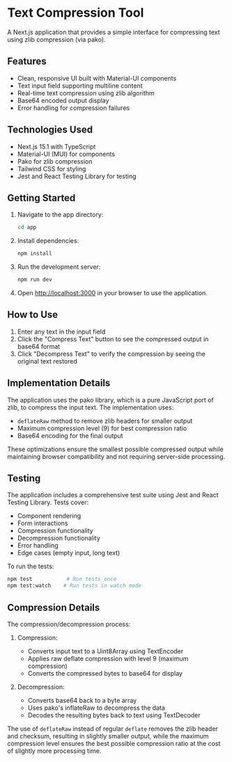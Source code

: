 # Text Compression Tool

A Next.js application that provides a simple interface for compressing text using zlib compression (via pako).

## Features

- Clean, responsive UI built with Material-UI components
- Text input field supporting multiline content
- Real-time text compression using zlib algorithm
- Base64 encoded output display
- Error handling for compression failures

## Technologies Used

- Next.js 15.1 with TypeScript
- Material-UI (MUI) for components
- Pako for zlib compression
- Tailwind CSS for styling
- Jest and React Testing Library for testing

## Getting Started

1. Navigate to the app directory:
   ```bash
   cd app
   ```

2. Install dependencies:
   ```bash
   npm install
   ```

3. Run the development server:
   ```bash
   npm run dev
   ```

4. Open [http://localhost:3000](http://localhost:3000) in your browser to use the application.

## How to Use

1. Enter any text in the input field
2. Click the "Compress Text" button to see the compressed output in base64 format
3. Click "Decompress Text" to verify the compression by seeing the original text restored

## Implementation Details

The application uses the pako library, which is a pure JavaScript port of zlib, to compress the input text. The implementation uses:

- `deflateRaw` method to remove zlib headers for smaller output
- Maximum compression level (9) for best compression ratio
- Base64 encoding for the final output

These optimizations ensure the smallest possible compressed output while maintaining browser compatibility and not requiring server-side processing.

## Testing

The application includes a comprehensive test suite using Jest and React Testing Library. Tests cover:

- Component rendering
- Form interactions
- Compression functionality
- Decompression functionality
- Error handling
- Edge cases (empty input, long text)

To run the tests:
```bash
npm test           # Run tests once
npm test:watch    # Run tests in watch mode
```

## Compression Details

The compression/decompression process:
1. Compression:
   - Converts input text to a Uint8Array using TextEncoder
   - Applies raw deflate compression with level 9 (maximum compression)
   - Converts the compressed bytes to base64 for display

2. Decompression:
   - Converts base64 back to a byte array
   - Uses pako's inflateRaw to decompress the data
   - Decodes the resulting bytes back to text using TextDecoder

The use of `deflateRaw` instead of regular `deflate` removes the zlib header and checksum, resulting in slightly smaller output, while the maximum compression level ensures the best possible compression ratio at the cost of slightly more processing time.
